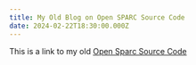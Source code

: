 ```yaml
---
title: My Old Blog on Open SPARC Source Code
date: 2024-02-22T18:30:00.000Z
---
```


This is a link to my old [Open Sparc Source Code](https://sites.google.com/a/ashishbanerjee.com/fpga/digging-into-the-opensparc-source-code?authuser=0 "Open SPARC Source Code Blog")
